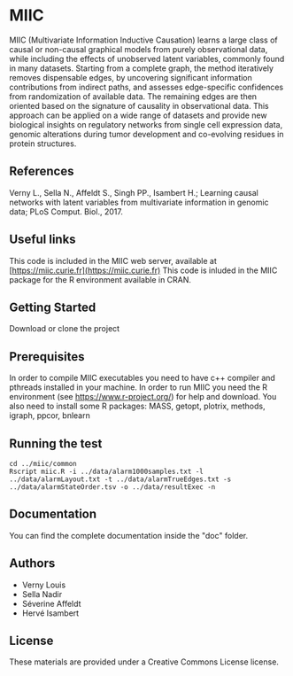# MIIC
MIIC (Multivariate Information Inductive Causation) learns a large class of causal or non-causal graphical models from purely observational data, while including the effects of unobserved latent variables, commonly found in many datasets. Starting from a complete graph, the method iteratively removes dispensable edges, by uncovering significant information contributions from indirect paths, and assesses edge-specific confidences from randomization of available data. The remaining edges are then oriented based on the signature of causality in observational data. This approach can be applied on a wide range of datasets and provide new biological insights on regulatory networks from single cell expression data, genomic alterations during tumor development and co-evolving residues in protein structures.

## References
Verny L., Sella N., Affeldt S., Singh PP., Isambert H.; Learning causal networks with latent variables from multivariate information in genomic data;  PLoS Comput. Biol., 2017.

## Useful links
This code is included in the MIIC web server, available at [https://miic.curie.fr](https://miic.curie.fr)
This code is inluded in the MIIC package for the R environment available in CRAN.

## Getting Started
Download or clone the project 

## Prerequisites
In order to compile MIIC executables you need to have c++ compiler and pthreads installed in your machine. 
In order to run MIIC you need the R environment (see https://www.r-project.org/) for help and download. You also need to install some R packages: MASS, getopt, plotrix, methods, igraph, ppcor, bnlearn 

## Running the test
```
cd ../miic/common
Rscript miic.R -i ../data/alarm1000samples.txt -l ../data/alarmLayout.txt -t ../data/alarmTrueEdges.txt -s ../data/alarmStateOrder.tsv -o ../data/resultExec -n
```
## Documentation
You can find the complete documentation inside the "doc" folder.

## Authors
- Verny Louis
- Sella Nadir
- Séverine Affeldt
- Hervé Isambert

## License
These materials are provided under a Creative Commons License license.
